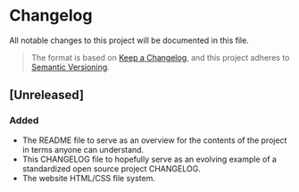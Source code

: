 # Changelog
All notable changes to this project will be documented in this file.

> The format is based on [Keep a Changelog](https://keepachangelog.com/en/1.0.0/), and this project adheres to [Semantic Versioning](https://semver.org/spec/v2.0.0.html).

## [Unreleased]
### Added
- The README file to serve as an overview for the contents of the project in terms anyone can understand.
- This CHANGELOG file to hopefully serve as an evolving example of a standardized open source project CHANGELOG.
- The website HTML/CSS file system.